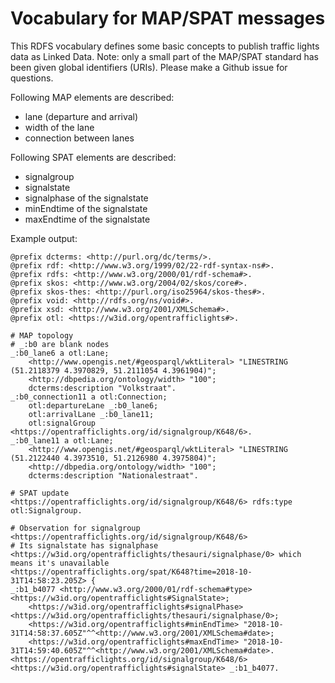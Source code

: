 # Vocabulary for MAP/SPAT messages

This RDFS vocabulary defines some basic concepts to publish traffic lights data as Linked Data.
Note: only a small part of the MAP/SPAT standard has been given global identifiers (URIs).
Please make a Github issue for questions.

Following MAP elements are described:
* lane (departure and arrival)
* width of the lane
* connection between lanes

Following SPAT elements are described:
* signalgroup
* signalstate
* signalphase of the signalstate
* minEndtime of the signalstate
* maxEndtime of the signalstate

Example output:
```text/turtle
@prefix dcterms: <http://purl.org/dc/terms/>.
@prefix rdf: <http://www.w3.org/1999/02/22-rdf-syntax-ns#>.
@prefix rdfs: <http://www.w3.org/2000/01/rdf-schema#>.
@prefix skos: <http://www.w3.org/2004/02/skos/core#>.
@prefix skos-thes: <http://purl.org/iso25964/skos-thes#>.
@prefix void: <http://rdfs.org/ns/void#>.
@prefix xsd: <http://www.w3.org/2001/XMLSchema#>.
@prefix otl: <https://w3id.org/opentrafficlights#>.

# MAP topology
# _:b0 are blank nodes
_:b0_lane6 a otl:Lane;
    <http://www.opengis.net/#geosparql/wktLiteral> "LINESTRING (51.2118379 4.3970829, 51.2111054 4.3961904)";
    <http://dbpedia.org/ontology/width> "100";
    dcterms:description "Volkstraat".
_:b0_connection11 a otl:Connection;
    otl:departureLane _:b0_lane6;
    otl:arrivalLane _:b0_lane11;
    otl:signalGroup <https://opentrafficlights.org/id/signalgroup/K648/6>.
_:b0_lane11 a otl:Lane;
    <http://www.opengis.net/#geosparql/wktLiteral> "LINESTRING (51.2122440 4.3973510, 51.2126980 4.3975804)";
    <http://dbpedia.org/ontology/width> "100";
    dcterms:description "Nationalestraat".

# SPAT update
<https://opentrafficlights.org/id/signalgroup/K648/6> rdfs:type otl:Signalgroup.

# Observation for signalgroup <https://opentrafficlights.org/id/signalgroup/K648/6>
# Its signalstate has signalphase <https://w3id.org/opentrafficlights/thesauri/signalphase/0> which means it's unavailable
<https://opentrafficlights.org/spat/K648?time=2018-10-31T14:58:23.205Z> {
_:b1_b4077 <http://www.w3.org/2000/01/rdf-schema#type> <https://w3id.org/opentrafficlights#SignalState>;
    <https://w3id.org/opentrafficlights#signalPhase> <https://w3id.org/opentrafficlights/thesauri/signalphase/0>;
    <https://w3id.org/opentrafficlights#minEndTime> "2018-10-31T14:58:37.605Z"^^<http://www.w3.org/2001/XMLSchema#date>;
    <https://w3id.org/opentrafficlights#maxEndTime> "2018-10-31T14:59:40.605Z"^^<http://www.w3.org/2001/XMLSchema#date>.
<https://opentrafficlights.org/id/signalgroup/K648/6> <https://w3id.org/opentrafficlights#signalState> _:b1_b4077.
```
